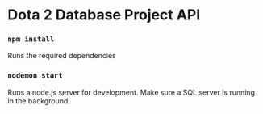 # Dota 2 Database Project API

### `npm install`

Runs the required dependencies

### `nodemon start`

Runs a node.js server for development. Make sure a SQL server is running in the background.
